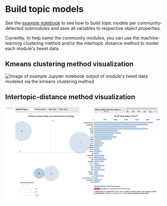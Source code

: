 # Build topic models 

See the [example notebook](https://github.com/lingeringcode/nttc/tree/master/assets/examples) to see how to build topic models per community-detected submodules and save all variables to respective object properties.

Currently, to help name the community modules, you can use the machine-learning clustering method and/or the intertopic distance method to model each module's tweet data.


## Kmeans clustering method visualization

<img src="https://raw.githubusercontent.com/lingeringcode/nttc/master/assets/images/kmeans_cluster_example_visual.png" alt="Image of example Jupyter notebook output of module's tweet data modeled via the kmeans clustering method." />

## Intertopic-distance method visualization

<img src="https://raw.githubusercontent.com/lingeringcode/nttc/master/assets/images/intertopic_distance_map.png" alt="Image of example Jupyter notebook output with an intertopic distance map interactive visualization of a topic model." />
